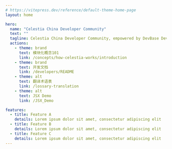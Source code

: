 ```yaml
---
# https://vitepress.dev/reference/default-theme-home-page
layout: home

hero:
  name: "Celestia China Developer Community"
  text: ""
  tagline: Celestia China Developer Community, empowered by DevBase Developers Community
  actions:
    - theme: brand
      text: 模块化概念101
      link: /concepts/how-celestia-works/introduction
    - theme: brand
      text: 开发文档
      link: /developers/README
    - theme: alt
      text: 翻译术语表
      link: /lossary-translation
    - theme: alt
      text: JSX Demo
      link: /JSX_Demo

features:
  - title: Feature A
    details: Lorem ipsum dolor sit amet, consectetur adipiscing elit
  - title: Feature B
    details: Lorem ipsum dolor sit amet, consectetur adipiscing elit
  - title: Feature C
    details: Lorem ipsum dolor sit amet, consectetur adipiscing elit
---
```

